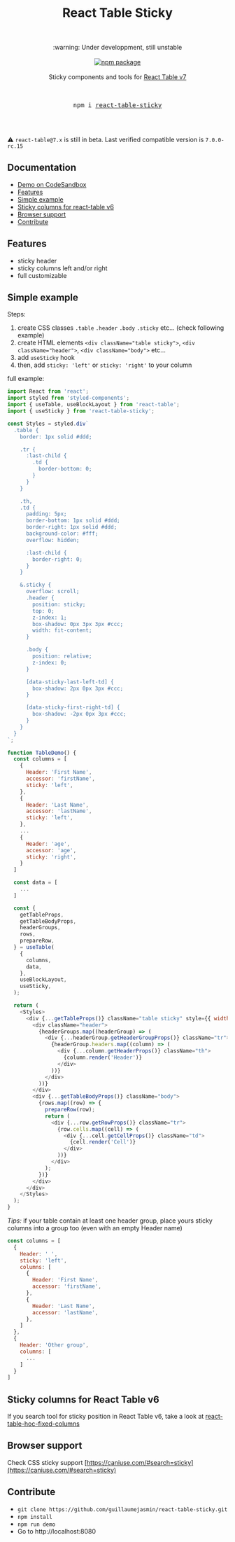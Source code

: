 
<div align="center">
  <h1>
    React Table Sticky
    <br/>
    <br/>
  </h1>
    :warning: Under developpment, still unstable
    <br/>
    <br/>
    <a href="https://www.npmjs.com/package/react-table-sticky">
      <img src="https://img.shields.io/npm/v/react-table-sticky.svg" alt="npm package" />
    </a>
    <br/>
    <br/>
    Sticky components and tools for <a href="https://github.com/tannerlinsley/react-table">React Table v7</a>
    <br/>
  <br/>
  <br/>
  <pre>npm i <a href="https://www.npmjs.com/package/react-table-sticky">react-table-sticky</a></pre>
  <br/>
  <br/>
</div>

:warning: `react-table@7.x` is still in beta. Last verified compatible version is `7.0.0-rc.15`

## Documentation

* [Demo on CodeSandbox](https://codesandbox.io/s/sweet-cori-gl81g)
* [Features](#features)
* [Simple example](#simple-example)
* [Sticky columns for react-table v6](#sticky-columns-for-react-table-v6)
* [Browser support](#browser-support)
* [Contribute](#contribute)

## Features
* sticky header
* sticky columns left and/or right
* full customizable

## Simple example

Steps:

1. create CSS classes `.table` `.header` `.body` `.sticky` etc... (check following example)
2. create HTML elements `<div className="table sticky">`, `<div className="header">`, `<div className="body">` etc...
3. add `useSticky` hook
4. then, add `sticky: 'left'` or `sticky: 'right'` to your column

full example:

```js
import React from 'react';
import styled from 'styled-components';
import { useTable, useBlockLayout } from 'react-table';
import { useSticky } from 'react-table-sticky';

const Styles = styled.div`
  .table {
    border: 1px solid #ddd;

    .tr {
      :last-child {
        .td {
          border-bottom: 0;
        }
      }
    }

    .th,
    .td {
      padding: 5px;
      border-bottom: 1px solid #ddd;
      border-right: 1px solid #ddd;
      background-color: #fff;
      overflow: hidden;

      :last-child {
        border-right: 0;
      }
    }

    &.sticky {
      overflow: scroll;
      .header {
        position: sticky;
        top: 0;
        z-index: 1;
        box-shadow: 0px 3px 3px #ccc;
        width: fit-content;
      }

      .body {
        position: relative;
        z-index: 0;
      }

      [data-sticky-last-left-td] {
        box-shadow: 2px 0px 3px #ccc;
      }

      [data-sticky-first-right-td] {
        box-shadow: -2px 0px 3px #ccc;
      }
    }
  }
`;

function TableDemo() {
  const columns = [
    {
      Header: 'First Name',
      accessor: 'firstName',
      sticky: 'left',
    },
    {
      Header: 'Last Name',
      accessor: 'lastName',
      sticky: 'left',
    },
    ...
    {
      Header: 'age',
      accessor: 'age',
      sticky: 'right',
    }
  ]

  const data = [
    ...
  ]

  const {
    getTableProps,
    getTableBodyProps,
    headerGroups,
    rows,
    prepareRow,
  } = useTable(
    {
      columns,
      data,
    },
    useBlockLayout,
    useSticky,
  );

  return (
    <Styles>
      <div {...getTableProps()} className="table sticky" style={{ width: 1000, height: 500 }}>
        <div className="header">
          {headerGroups.map((headerGroup) => (
            <div {...headerGroup.getHeaderGroupProps()} className="tr">
              {headerGroup.headers.map((column) => (
                <div {...column.getHeaderProps()} className="th">
                  {column.render('Header')}
                </div>
              ))}
            </div>
          ))}
        </div>
        <div {...getTableBodyProps()} className="body">
          {rows.map((row) => {
            prepareRow(row);
            return (
              <div {...row.getRowProps()} className="tr">
                {row.cells.map((cell) => (
                  <div {...cell.getCellProps()} className="td">
                    {cell.render('Cell')}
                  </div>
                ))}
              </div>
            );
          })}
        </div>
      </div>
    </Styles>
  );
}

```

*Tips:* if your table contain at least one header group, place yours sticky columns into a group too (even with an empty Header name)

```js
const columns = [
  {
    Header: ' ',
    sticky: 'left',
    columns: [
      {
        Header: 'First Name',
        accessor: 'firstName',
      },
      {
        Header: 'Last Name',
        accessor: 'lastName',
      },
    ]
  },
  {
    Header: 'Other group',
    columns: [
      ...
    ]
  }
]
```

## Sticky columns for React Table v6
If you search tool for sticky position in React Table v6, take a look at [react-table-hoc-fixed-columns](https://github.com/GuillaumeJasmin/react-table-hoc-fixed-columns)

## Browser support

Check CSS sticky support [https://caniuse.com/#search=sticky](https://caniuse.com/#search=sticky)

## Contribute

* `git clone https://github.com/guillaumejasmin/react-table-sticky.git`
* `npm install`
* `npm run demo`
* Go to http://localhost:8080
